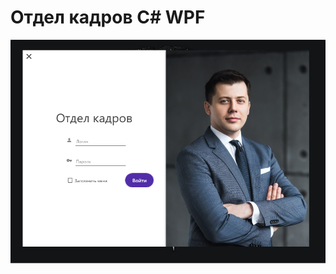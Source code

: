 # Отдел кадров C# WPF
![](https://github.com/Disooloo/HR_Department_wpf/blob/main/info/f.png?raw=true)
